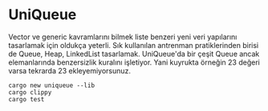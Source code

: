 # UniQueue

Vector ve generic kavramlarını bilmek liste benzeri yeni veri yapılarını tasarlamak için oldukça yeterli. Sık kullanılan antrenman pratiklerinden birisi de Queue, Heap, LinkedList tasarlamak. UniQueue'da bir çeşit Queue ancak elemanlarında benzersizlik kuralını işletiyor. Yani kuyrukta örneğin 23 değeri varsa tekrarda 23 ekleyemiyorsunuz.

```shell
cargo new uniqueue --lib
cargo clippy
cargo test
```

